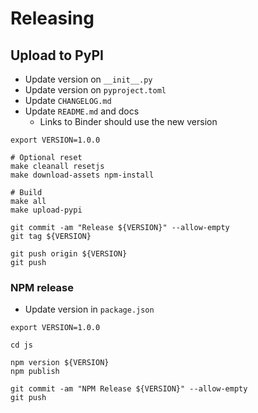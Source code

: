 # Releasing

## Upload to PyPI

- Update version on `__init__.py`
- Update version on `pyproject.toml`
- Update `CHANGELOG.md`
- Update `README.md` and docs
    - Links to Binder should use the new version

```shell
export VERSION=1.0.0

# Optional reset
make cleanall resetjs
make download-assets npm-install

# Build
make all
make upload-pypi

git commit -am "Release ${VERSION}" --allow-empty
git tag ${VERSION}

git push origin ${VERSION}
git push
```

### NPM release

- Update version in `package.json`

```shell
export VERSION=1.0.0

cd js

npm version ${VERSION}
npm publish

git commit -am "NPM Release ${VERSION}" --allow-empty
git push
```
